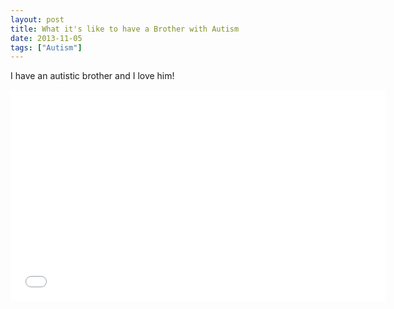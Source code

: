 ```yaml
---
layout: post
title: What it's like to have a Brother with Autism
date: 2013-11-05
tags: ["Autism"]
---
```


I have an autistic brother and I love him!

<iframe src="QHC0FzywHGY?rel=0" height="338" width="600" allowfullscreen="" frameborder="0"></iframe>